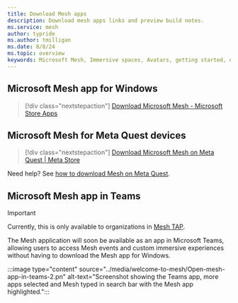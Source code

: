 ```yaml
---
title: Download Mesh apps
description: Download mesh apps links and preview build notes.
ms.service: mesh
author: typride
ms.author: tmilligan
ms.date: 8/8/24
ms.topic: overview
keywords: Microsoft Mesh, Immersive spaces, Avatars, getting started, documentation, features
---
```


## Microsoft Mesh app for Windows

> [!div class="nextstepaction"]
> [Download Microsoft Mesh - Microsoft Store Apps](https://aka.ms/MeshDownloadPC)

## Microsoft Mesh for Meta Quest devices

> [!div class="nextstepaction"]
> [Download Microsoft Mesh on Meta Quest | Meta Store](https://aka.ms/MeshDownloadQuest)

Need help? See [how to download Mesh on Meta Quest](../Resources/mesh-troubleshooting.md#how-to-download-mesh-on-quest-2-via-app-lab).

## Microsoft Mesh app in Teams

> [!IMPORTANT]
> Currently, this is only available to organizations in [Mesh TAP](../develop/mesh-tap-participants.md).

The Mesh application will soon be available as an app in Microsoft Teams, allowing users to access Mesh events and custom immersive experiences without having to download the Mesh app for Windows.

:::image type="content" source="../media/welcome-to-mesh/Open-mesh-app-in-teams-2.pn" alt-text="Screenshot showing the Teams app, more apps selected and Mesh typed in search bar with the Mesh app highlighted.":::